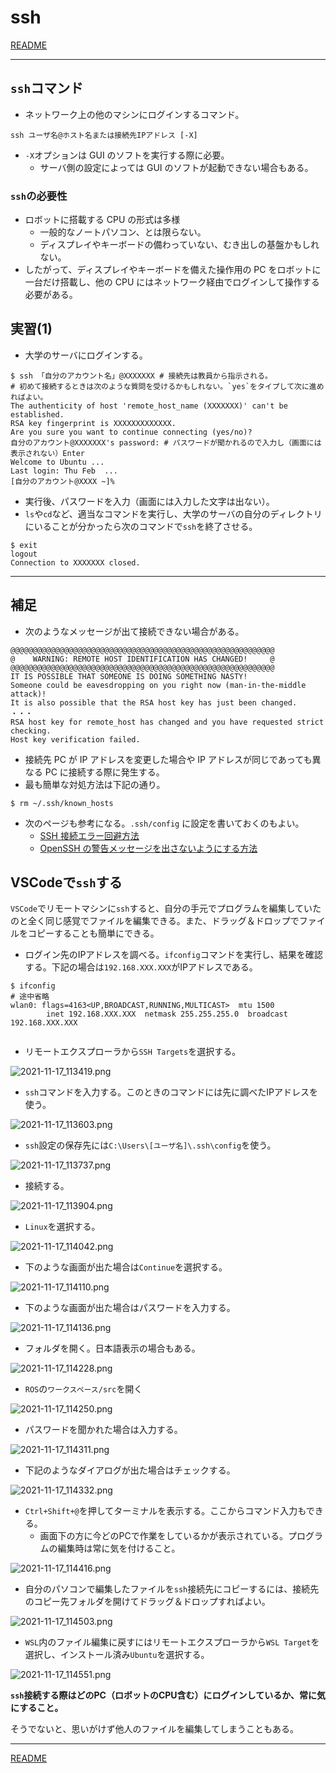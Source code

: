 # ssh

[README](./README.md)

---

## `ssh`コマンド

- ネットワーク上の他のマシンにログインするコマンド。

```shell
ssh ユーザ名@ホスト名または接続先IPアドレス [-X]
```

- `-X`オプションは GUI のソフトを実行する際に必要。
  - サーバ側の設定によっては GUI のソフトが起動できない場合もある。

### `ssh`の必要性

- ロボットに搭載する CPU の形式は多様
  - 一般的なノートパソコン、とは限らない。
  - ディスプレイやキーボードの備わっていない、むき出しの基盤かもしれない。
- したがって、ディスプレイやキーボードを備えた操作用の PC をロボットに一台だけ搭載し、他の CPU にはネットワーク経由でログインして操作する必要がある。

## 実習(1)

- 大学のサーバにログインする。

```shell
$ ssh 「自分のアカウント名」@XXXXXXX # 接続先は教員から指示される。
# 初めて接続するときは次のような質問を受けるかもしれない。`yes`をタイプして次に進めればよい。
The authenticity of host 'remote_host_name (XXXXXXX)' can't be established.
RSA key fingerprint is XXXXXXXXXXXXX.
Are you sure you want to continue connecting (yes/no)?
自分のアカウント@XXXXXXX's password: # パスワードが聞かれるので入力し（画面には表示されない）Enter
Welcome to Ubuntu ...
Last login: Thu Feb  ...
[自分のアカウント@XXXX ~]%
```

- 実行後、パスワードを入力（画面には入力した文字は出ない）。
- `ls`や`cd`など、適当なコマンドを実行し、大学のサーバの自分のディレクトリにいることが分かったら次のコマンドで`ssh`を終了させる。

```shell
$ exit
logout
Connection to XXXXXXX closed.
```

---

## 補足

- 次のようなメッセージが出て接続できない場合がある。

```shell
@@@@@@@@@@@@@@@@@@@@@@@@@@@@@@@@@@@@@@@@@@@@@@@@@@@@@@@@@@@
@    WARNING: REMOTE HOST IDENTIFICATION HAS CHANGED!     @
@@@@@@@@@@@@@@@@@@@@@@@@@@@@@@@@@@@@@@@@@@@@@@@@@@@@@@@@@@@
IT IS POSSIBLE THAT SOMEONE IS DOING SOMETHING NASTY!
Someone could be eavesdropping on you right now (man-in-the-middle attack)!
It is also possible that the RSA host key has just been changed.
・・・
RSA host key for remote_host has changed and you have requested strict checking.
Host key verification failed.
```

- 接続先 PC が IP アドレスを変更した場合や IP アドレスが同じであっても異なる PC に接続する際に発生する。
- 最も簡単な対処方法は下記の通り。

```shell
$ rm ~/.ssh/known_hosts
```

- 次のページも参考になる。`.ssh/config` に設定を書いておくのもよい。
  - [SSH 接続エラー回避方法](https://qiita.com/grgrjnjn/items/8ca33b64ea0406e12938)
  - [OpenSSH の警告メッセージを出さないようにする方法](https://qiita.com/shotaTsuge/items/48bdaccdafa5475d9016)

## VSCodeで`ssh`する

`VSCode`でリモートマシンに`ssh`すると、自分の手元でプログラムを編集していたのと全く同じ感覚でファイルを編集できる。また、ドラッグ＆ドロップでファイルをコピーすることも簡単にできる。

- ログイン先のIPアドレスを調べる。`ifconfig`コマンドを実行し、結果を確認する。下記の場合は`192.168.XXX.XXX`がIPアドレスである。

```shell
$ ifconfig
# 途中省略
wlan0: flags=4163<UP,BROADCAST,RUNNING,MULTICAST>  mtu 1500
        inet 192.168.XXX.XXX  netmask 255.255.255.0  broadcast 192.168.XXX.XXX
        
```

- リモートエクスプローラから`SSH Targets`を選択する。

![2021-11-17_113419.png](./ssh/2021-11-17_113419.png)

- `ssh`コマンドを入力する。このときのコマンドには先に調べたIPアドレスを使う。

![2021-11-17_113603.png](./ssh/2021-11-17_113603.png)

- `ssh`設定の保存先には`C:\Users\[ユーザ名]\.ssh\config`を使う。

![2021-11-17_113737.png](./ssh/2021-11-17_113737.png)

- 接続する。

![2021-11-17_113904.png](./ssh/2021-11-17_113904.png)

- `Linux`を選択する。

![2021-11-17_114042.png](./ssh/2021-11-17_114042.png)

- 下のような画面が出た場合は`Continue`を選択する。

![2021-11-17_114110.png](./ssh/2021-11-17_114110.png)

- 下のような画面が出た場合はパスワードを入力する。

![2021-11-17_114136.png](./ssh/2021-11-17_114136.png)

- フォルダを開く。日本語表示の場合もある。

![2021-11-17_114228.png](./ssh/2021-11-17_114228.png)

- `ROS`の`ワークスペース/src`を開く

![2021-11-17_114250.png](./ssh/2021-11-17_114250.png)

- パスワードを聞かれた場合は入力する。

![2021-11-17_114311.png](./ssh/2021-11-17_114311.png)

- 下記のようなダイアログが出た場合はチェックする。

![2021-11-17_114332.png](./ssh/2021-11-17_114332.png)

- `Ctrl+Shift+@`を押してターミナルを表示する。ここからコマンド入力もできる。
  - 画面下の方に今どのPCで作業をしているかが表示されている。プログラムの編集時は常に気を付けること。

![2021-11-17_114416.png](./ssh/2021-11-17_114416.png)

- 自分のパソコンで編集したファイルを`ssh`接続先にコピーするには、接続先のコピー先フォルダを開けてドラッグ＆ドロップすればよい。

![2021-11-17_114503.png](./ssh/2021-11-17_114503.png)

- `WSL`内のファイル編集に戻すにはリモートエクスプローラから`WSL Target`を選択し、インストール済み`Ubuntu`を選択する。

![2021-11-17_114551.png](./ssh/2021-11-17_114551.png)

**`ssh`接続する際はどのPC（ロボットのCPU含む）にログインしているか、常に気にすること。**

そうでないと、思いがけず他人のファイルを編集してしまうこともある。

---

[README](./README.md)

